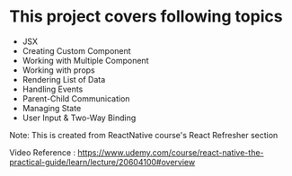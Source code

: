 # This project covers following topics

- JSX
- Creating Custom Component
- Working with Multiple Component
- Working with props
- Rendering List of Data
- Handling Events
- Parent-Child Communication
- Managing State
- User Input & Two-Way Binding

Note: This is created from ReactNative course's React Refresher section

Video Reference : https://www.udemy.com/course/react-native-the-practical-guide/learn/lecture/20604100#overview
